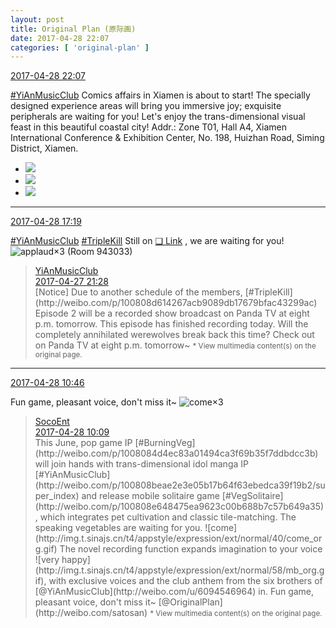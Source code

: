 ```yaml
---
layout: post
title: Original Plan (原际画)
date: 2017-04-28 22:07
categories: [ 'original-plan' ]
---
```


<div class="weibo-info">
  <a href="http://weibo.com/5626539553/F0GqqfB5V">2017-04-28 22:07</a>
</div>

[#YiAnMusicClub](http://weibo.com/p/100808beae2e3e05b17b64f63ebedca39f19b2/super_index) Comics affairs in Xiamen is about to start! The specially designed experience areas will bring you immersive joy; exquisite peripherals are waiting for you! Let's enjoy the trans-dimensional visual feast in this beautiful coastal city! Addr.: Zone T01, Hall A4, Xiamen International Conference & Exhibition Center, No. 198, Huizhan Road, Siming District, Xiamen.

<!-- more -->

<ul class="weibo-pic-list-1">
  <li class="weibo-pic">
    <a href="http://wx2.sinaimg.cn/mw690/0068MnXXgy1ff2q4wivvcj32b32b4qv5.jpg"><img src="http://wx2.sinaimg.cn/thumb150/0068MnXXgy1ff2q4wivvcj32b32b4qv5.jpg" /></a>
  </li>
  <li class="weibo-pic">
    <a href="http://wx3.sinaimg.cn/mw690/0068MnXXgy1ff2q4tuoq7j32c02c0npd.jpg"><img src="http://wx3.sinaimg.cn/thumb150/0068MnXXgy1ff2q4tuoq7j32c02c0npd.jpg" /></a>
  </li>
  <li class="weibo-pic">
    <a href="http://wx4.sinaimg.cn/mw690/0068MnXXgy1ff2qwiclhmj33402c0u0x.jpg"><img src="http://wx4.sinaimg.cn/thumb150/0068MnXXgy1ff2qwiclhmj33402c0u0x.jpg" /></a>
  </li>
</ul>

---

<div class="weibo-info">
  <a href="http://weibo.com/5626539553/F0Exvv8Wx">2017-04-28 17:19</a>
</div>

[#YiAnMusicClub](http://weibo.com/p/100808beae2e3e05b17b64f63ebedca39f19b2/super_index) [#TripleKill](http://weibo.com/p/100808d614267acb9089db17679bfac43299ac) Still on [❏ Link](http://www.panda.tv/hd/triplekill20170421.html) , we are waiting for you! ![applaud](http://img.t.sinajs.cn/t4/appstyle/expression/ext/normal/36/gza_org.gif)×3 (Room 943033)

> <div class="weibo-post-name">
>   <a href="http://weibo.com/u/6094546964">YiAnMusicClub</a>
> </div>
> <div class="weibo-info">
>   <a href="http://weibo.com/6094546964/F0wK88g7q">2017-04-27 21:28</a>
> </div>
> [Notice] Due to another schedule of the members, [#TripleKill](http://weibo.com/p/100808d614267acb9089db17679bfac43299ac) Episode 2 will be a recorded show broadcast on Panda TV at eight p.m. tomorrow. This episode has finished recording today. Will the completely annihilated werewolves break back this time? Check out on Panda TV at eight p.m. tomorrow~  
> <small>* View multimedia content(s) on the original page.</small>

---

<div class="weibo-info">
  <a href="http://weibo.com/5626539553/F0BY1bF7W">2017-04-28 10:46</a>
</div>

Fun game, pleasant voice, don't miss it~ ![come](http://img.t.sinajs.cn/t4/appstyle/expression/ext/normal/40/come_org.gif)×3

> <div class="weibo-post-name">
>   <a href="http://weibo.com/u/5334577878">SocoEnt</a>
> </div>
> <div class="weibo-info">
>   <a href="http://weibo.com/5334577878/F0BIN2oMm">2017-04-28 10:09</a>
> </div>
> This June, pop game IP [#BurningVeg](http://weibo.com/p/1008084d4ec83a01494ca3f69b35f7ddbdcc3b) will join hands with trans-dimensional idol manga IP [#YiAnMusicClub](http://weibo.com/p/100808beae2e3e05b17b64f63ebedca39f19b2/super_index) and release mobile solitaire game [#VegSolitaire](http://weibo.com/p/100808e648475ea9623c00b688b7c57b649a35), which integrates pet cultivation and classic tile-matching. The speaking vegetables are waiting for you. ![come](http://img.t.sinajs.cn/t4/appstyle/expression/ext/normal/40/come_org.gif) The novel recording function expands imagination to your voice ![very happy](http://img.t.sinajs.cn/t4/appstyle/expression/ext/normal/58/mb_org.gif), with exclusive voices and the club anthem from the six brothers of [@YiAnMusicClub](http://weibo.com/u/6094546964) in. Fun game, pleasant voice, don't miss it~ [@OriginalPlan](http://weibo.com/satosan)  
> <small>* View multimedia content(s) on the original page.</small>

